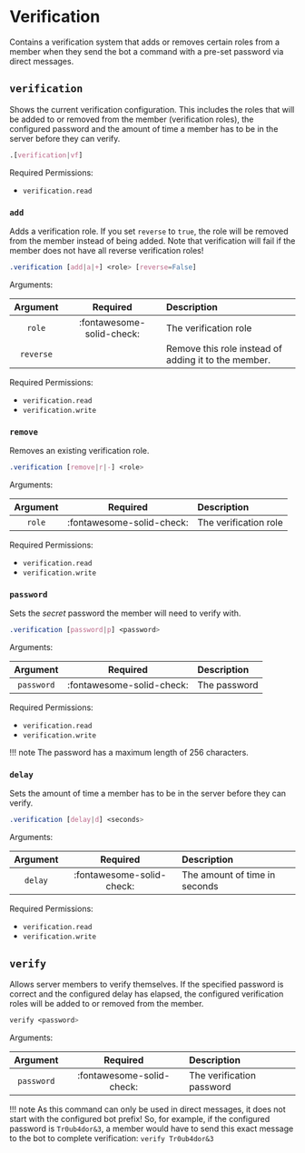 # Verification

Contains a verification system that adds or removes certain roles from a member when they send the bot a command with a pre-set password via direct messages.


## `verification`

Shows the current verification configuration. This includes the roles that will be added to or removed from the member (verification roles), the configured password and the amount of time a member has to be in the server before they can verify.

```css
.[verification|vf]
```

Required Permissions:

- `verification.read`


### `add`

Adds a verification role. If you set `reverse` to `true`, the role will be removed from the member instead of being added. Note that verification will fail if the member does not have all reverse verification roles!

```css
.verification [add|a|+] <role> [reverse=False]
```

Arguments:

| Argument  | Required                  | Description                                          |
|:---------:|:-------------------------:|:-----------------------------------------------------|
| `role`    | :fontawesome-solid-check: | The verification role                                |
| `reverse` |                           | Remove this role instead of adding it to the member. |

Required Permissions:

- `verification.read`
- `verification.write`


### `remove`

Removes an existing verification role.

```css
.verification [remove|r|-] <role>
```

Arguments:

| Argument | Required                  | Description           |
|:--------:|:-------------------------:|:----------------------|
| `role`   | :fontawesome-solid-check: | The verification role |

Required Permissions:

- `verification.read`
- `verification.write`


### `password`

Sets the *secret* password the member will need to verify with.

```css
.verification [password|p] <password>
```

Arguments:

| Argument   | Required                  | Description  |
|:----------:|:-------------------------:|:-------------|
| `password` | :fontawesome-solid-check: | The password |

Required Permissions:

- `verification.read`
- `verification.write`

!!! note
    The password has a maximum length of 256 characters.


### `delay`

Sets the amount of time a member has to be in the server before they can verify.

```css
.verification [delay|d] <seconds>
```

Arguments:

| Argument | Required                  | Description                   |
|:--------:|:-------------------------:|:------------------------------|
| `delay`  | :fontawesome-solid-check: | The amount of time in seconds |

Required Permissions:

- `verification.read`
- `verification.write`


## `verify`

Allows server members to verify themselves. If the specified password is correct and the configured delay has elapsed, the configured verification roles will be added to or removed from the member.

```css
verify <password>
```

Arguments:

| Argument   | Required                  | Description               |
|:----------:|:-------------------------:|:--------------------------|
| `password` | :fontawesome-solid-check: | The verification password |

!!! note
    As this command can only be used in direct messages, it does not start with the configured bot prefix! So, for example, if the configured password is `Tr0ub4dor&3`, a member would have to send this exact message to the bot to complete verification:
    <!-- markdownlint-disable-next-line MD038 -->
    ```
    verify Tr0ub4dor&3
    ```
